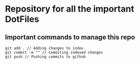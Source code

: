 # Repository for all the important DotFiles

## Important commands to manage this repo

```
git add . // Adding changes to index
git commit -m "" // Commiting indexed changes
git push // Pushing commits to github

```
